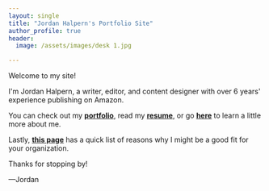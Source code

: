 ```yaml
---
layout: single
title: "Jordan Halpern's Portfolio Site"
author_profile: true
header:
  image: /assets/images/desk 1.jpg

---
```

Welcome to my site! 

I'm Jordan Halpern, a writer, editor, and content designer with over 6 years' experience publishing on Amazon. 

You can check out my [**portfolio**](/portfolio/), read my [**resume**](/resume/), or go [**here**](/about/) to learn a little more about me. 

Lastly, [**this page**](/why/) has a quick list of reasons why I might be a good fit for your organization.

Thanks for stopping by!

—Jordan